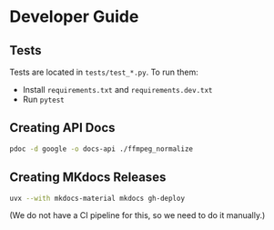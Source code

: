# Developer Guide

## Tests

Tests are located in `tests/test_*.py`. To run them:

- Install `requirements.txt` and `requirements.dev.txt`
- Run `pytest`

## Creating API Docs

```bash
pdoc -d google -o docs-api ./ffmpeg_normalize
```

## Creating MKdocs Releases

```bash
uvx --with mkdocs-material mkdocs gh-deploy
```

(We do not have a CI pipeline for this, so we need to do it manually.)
